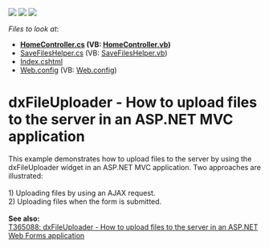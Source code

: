 <!-- default badges list -->
![](https://img.shields.io/endpoint?url=https://codecentral.devexpress.com/api/v1/VersionRange/128584324/22.1.4%2B)
[![](https://img.shields.io/badge/Open_in_DevExpress_Support_Center-FF7200?style=flat-square&logo=DevExpress&logoColor=white)](https://supportcenter.devexpress.com/ticket/details/T365089)
[![](https://img.shields.io/badge/📖_How_to_use_DevExpress_Examples-e9f6fc?style=flat-square)](https://docs.devexpress.com/GeneralInformation/403183)
<!-- default badges end -->
<!-- default file list -->
*Files to look at*:

* **[HomeController.cs](./CS/Upload/Controllers/HomeController.cs) (VB: [HomeController.vb](./VB/Upload/Controllers/HomeController.vb))**
* [SaveFilesHelper.cs](./CS/Upload/Helpers/SaveFilesHelper.cs) (VB: [SaveFilesHelper.vb](./VB/Upload/Helpers/SaveFilesHelper.vb))
* [Index.cshtml](./CS/Upload/Views/Home/Index.cshtml)
* [Web.config](./CS/Upload/Web.config) (VB: [Web.config](./VB/Upload/Web.config))
<!-- default file list end -->
# dxFileUploader - How to upload files to the server in an ASP.NET MVC application


<p>This example demonstrates how to upload files to the server by using the dxFileUploader widget in an ASP.NET MVC application. Two approaches are illustrated:<br><br>1) Uploading files by using an AJAX request.<br>2) Uploading files when the form is submitted.<br><br><strong>See also:</strong><br><a href="https://www.devexpress.com/Support/Center/p/T365088">T365088: dxFileUploader - How to upload files to the server in an ASP.NET Web Forms application</a></p>

<br/>


